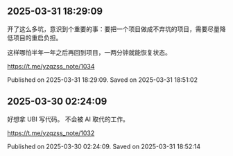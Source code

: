 
## 2025-03-31 18:29:09


开了这么多坑，意识到个重要的事：要把一个项目做成不弃坑的项目，需要尽量降低项目的重启负担。

这样哪怕半年一年之后再回到项目，一两分钟就能恢复状态。

https://t.me/yzqzss_note/1034

Published on 2025-03-31 18:29:09. Saved on 2025-03-31 18:51:02

## 2025-03-30 02:24:09


好想拿 UBI 写代码。
不会被 AI 取代的工作。

https://t.me/yzqzss_note/1032

Published on 2025-03-30 02:24:09. Saved on 2025-03-31 18:52:14
